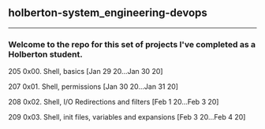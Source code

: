 ## holberton-system_engineering-devops  
-----------------------------------------  

### Welcome to the repo for this set of projects I've completed as a Holberton student.  

 205 0x00. Shell, basics [Jan 29 20...Jan 30 20]
 
 207 0x01. Shell, permissions [Jan 30 20...Jan 31 20]
 
 
 208 0x02. Shell, I/O Redirections and filters [Feb 1 20...Feb 3 20]
 
 
 209 0x03. Shell, init files, variables and expansions [Feb 3 20...Feb 4 20]
